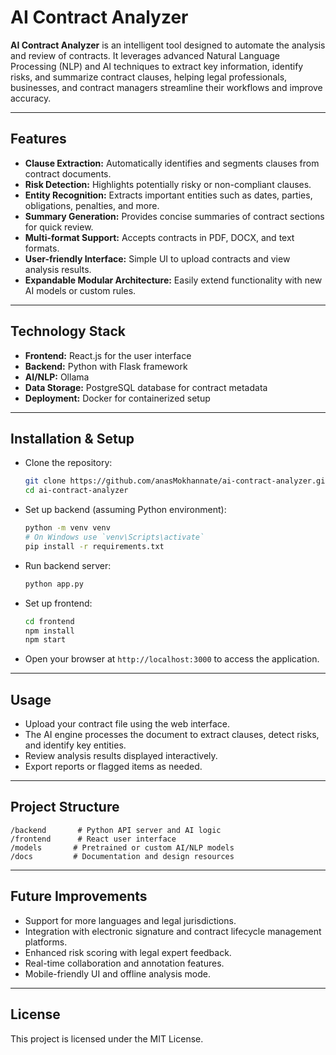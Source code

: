# AI Contract Analyzer

**AI Contract Analyzer** is an intelligent tool designed to automate the analysis and review of contracts. It leverages advanced Natural Language Processing (NLP) and AI techniques to extract key information, identify risks, and summarize contract clauses, helping legal professionals, businesses, and contract managers streamline their workflows and improve accuracy.

---

## Features

- **Clause Extraction:** Automatically identifies and segments clauses from contract documents.
- **Risk Detection:** Highlights potentially risky or non-compliant clauses.
- **Entity Recognition:** Extracts important entities such as dates, parties, obligations, penalties, and more.
- **Summary Generation:** Provides concise summaries of contract sections for quick review.
- **Multi-format Support:** Accepts contracts in PDF, DOCX, and text formats.
- **User-friendly Interface:** Simple UI to upload contracts and view analysis results.
- **Expandable Modular Architecture:** Easily extend functionality with new AI models or custom rules.

---

## Technology Stack

- **Frontend:** React.js for the user interface
- **Backend:** Python with Flask framework
- **AI/NLP:** Ollama 
- **Data Storage:** PostgreSQL database for contract metadata
- **Deployment:** Docker for containerized setup

---

## Installation & Setup

- Clone the repository:

  ```bash
  git clone https://github.com/anasMokhannate/ai-contract-analyzer.git
  cd ai-contract-analyzer
  ```

- Set up backend (assuming Python environment):

  ```bash
  python -m venv venv
  # On Windows use `venv\Scripts\activate`
  pip install -r requirements.txt
  ```

- Run backend server:

  ```bash
  python app.py
  ```

- Set up frontend:

  ```bash
  cd frontend
  npm install
  npm start
  ```

- Open your browser at `http://localhost:3000` to access the application.

---

## Usage

- Upload your contract file using the web interface.
- The AI engine processes the document to extract clauses, detect risks, and identify key entities.
- Review analysis results displayed interactively.
- Export reports or flagged items as needed.

---

## Project Structure

```
/backend       # Python API server and AI logic
/frontend      # React user interface
/models       # Pretrained or custom AI/NLP models
/docs         # Documentation and design resources
```

---

## Future Improvements

- Support for more languages and legal jurisdictions.
- Integration with electronic signature and contract lifecycle management platforms.
- Enhanced risk scoring with legal expert feedback.
- Real-time collaboration and annotation features.
- Mobile-friendly UI and offline analysis mode.

---

## License

This project is licensed under the MIT License.
